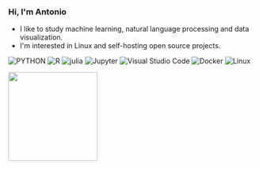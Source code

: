 ### Hi, I'm Antonio

- I like to study machine learning, natural language processing and data visualization.
- I'm interested in Linux and self-hosting open source projects.

<!--
<h3> 🛠 &nbsp;Tech Stack</h3>
-->

![PYTHON](https://img.shields.io/badge/-Python-333333?style=flat&logo=python)
![R](https://img.shields.io/badge/-R-333333?style=flat&logo=r)
![julia](https://img.shields.io/badge/Julia-9558B2?style=flat&labelColor=389827&logoColor=4163d9&logo=julia)
![Jupyter](https://img.shields.io/badge/Jupyter-F37626?style=flat&logo=Jupyter&logoColor=white)
![Visual Studio Code](https://img.shields.io/badge/Visual%20Studio%20Code-0078d7.svg?logo=visual-studio-code&logoColor=white)
![Docker](https://img.shields.io/badge/-Docker-46a2f1?style=flat&logo=docker&logoColor=white)
![Linux](https://img.shields.io/badge/-Linux-333333?style=flat&logo=Linux)

<!--
![codewars](https://www.codewars.com/users/ajdavidl/badges/micro)
-->

<div align="left">
  <a href="https://github.com/ajdavidl">
  <!-- <img height="180em" src="https://github-readme-stats.vercel.app/api?username=ajdavidl&show_icons=true&theme=dracula&include_all_commits=true&count_private=true"/> -->
  <img height="180em" src="https://github-readme-stats.vercel.app/api/top-langs/?username=ajdavidl&layout=compact&langs_count=8&theme=dracula"/>
</div>

<!--
[![trophy](https://github-profile-trophy.vercel.app/?username=ajdavidl&theme=onedark)](https://github.com/ryo-ma/github-profile-trophy)
-->

<!--
![Visitor Badge](https://visitor-badge.laobi.icu/badge?page_id=ajdavidl.ajdavidl)
![Profile View Counter](https://komarev.com/ghpvc/?username=ajdavidl)
-->

<!--
[![GitHub Streak](https://github-readme-streak-stats.herokuapp.com/?user=ajdavidl&theme=dark)](https://git.io/streak-stats)
-->

<!--
Here are some ideas to get you started:

- 🔭 I’m currently working on ...
- 🌱 I’m currently learning ...
- 👯 I’m looking to collaborate on ...
- 🤔 I’m looking for help with ...
- 💬 Ask me about ...
- 📫 How to reach me: ...
- 😄 Pronouns: ...
- ⚡ Fun fact: ...
-->
